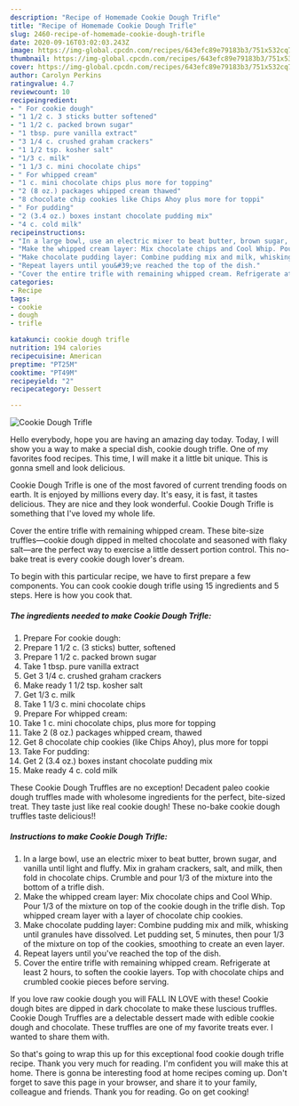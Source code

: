 ```yaml
---
description: "Recipe of Homemade Cookie Dough Trifle"
title: "Recipe of Homemade Cookie Dough Trifle"
slug: 2460-recipe-of-homemade-cookie-dough-trifle
date: 2020-09-16T03:02:03.243Z
image: https://img-global.cpcdn.com/recipes/643efc89e79183b3/751x532cq70/cookie-dough-trifle-recipe-main-photo.jpg
thumbnail: https://img-global.cpcdn.com/recipes/643efc89e79183b3/751x532cq70/cookie-dough-trifle-recipe-main-photo.jpg
cover: https://img-global.cpcdn.com/recipes/643efc89e79183b3/751x532cq70/cookie-dough-trifle-recipe-main-photo.jpg
author: Carolyn Perkins
ratingvalue: 4.7
reviewcount: 10
recipeingredient:
- " For cookie dough"
- "1 1/2 c. 3 sticks butter softened"
- "1 1/2 c. packed brown sugar"
- "1 tbsp. pure vanilla extract"
- "3 1/4 c. crushed graham crackers"
- "1 1/2 tsp. kosher salt"
- "1/3 c. milk"
- "1 1/3 c. mini chocolate chips"
- " For whipped cream"
- "1 c. mini chocolate chips plus more for topping"
- "2 (8 oz.) packages whipped cream thawed"
- "8 chocolate chip cookies like Chips Ahoy plus more for toppi"
- " For pudding"
- "2 (3.4 oz.) boxes instant chocolate pudding mix"
- "4 c. cold milk"
recipeinstructions:
- "In a large bowl, use an electric mixer to beat butter, brown sugar, and vanilla until light and fluffy. Mix in graham crackers, salt, and milk, then fold in chocolate chips. Crumble and pour 1/3 of the mixture into the bottom of a trifle dish."
- "Make the whipped cream layer: Mix chocolate chips and Cool Whip. Pour 1/3 of the mixture on top of the cookie dough in the trifle dish. Top whipped cream layer with a layer of chocolate chip cookies."
- "Make chocolate pudding layer: Combine pudding mix and milk, whisking until granules have dissolved. Let pudding set, 5 minutes, then pour 1/3 of the mixture on top of the cookies, smoothing to create an even layer."
- "Repeat layers until you&#39;ve reached the top of the dish."
- "Cover the entire trifle with remaining whipped cream. Refrigerate at least 2 hours, to soften the cookie layers. Top with chocolate chips and crumbled cookie pieces before serving."
categories:
- Recipe
tags:
- cookie
- dough
- trifle

katakunci: cookie dough trifle 
nutrition: 194 calories
recipecuisine: American
preptime: "PT25M"
cooktime: "PT49M"
recipeyield: "2"
recipecategory: Dessert

---
```



![Cookie Dough Trifle](https://img-global.cpcdn.com/recipes/643efc89e79183b3/751x532cq70/cookie-dough-trifle-recipe-main-photo.jpg)

Hello everybody, hope you are having an amazing day today. Today, I will show you a way to make a special dish, cookie dough trifle. One of my favorites food recipes. This time, I will make it a little bit unique. This is gonna smell and look delicious.

Cookie Dough Trifle is one of the most favored of current trending foods on earth. It is enjoyed by millions every day. It's easy, it is fast, it tastes delicious. They are nice and they look wonderful. Cookie Dough Trifle is something that I've loved my whole life.

Cover the entire trifle with remaining whipped cream. These bite-size truffles—cookie dough dipped in melted chocolate and seasoned with flaky salt—are the perfect way to exercise a little dessert portion control. This no-bake treat is every cookie dough lover&#39;s dream.


To begin with this particular recipe, we have to first prepare a few components. You can cook cookie dough trifle using 15 ingredients and 5 steps. Here is how you cook that.

<!--inarticleads1-->

##### The ingredients needed to make Cookie Dough Trifle:

1. Prepare  For cookie dough:
1. Prepare 1 1/2 c. (3 sticks) butter, softened
1. Prepare 1 1/2 c. packed brown sugar
1. Take 1 tbsp. pure vanilla extract
1. Get 3 1/4 c. crushed graham crackers
1. Make ready 1 1/2 tsp. kosher salt
1. Get 1/3 c. milk
1. Take 1 1/3 c. mini chocolate chips
1. Prepare  For whipped cream:
1. Take 1 c. mini chocolate chips, plus more for topping
1. Take 2 (8 oz.) packages whipped cream, thawed
1. Get 8 chocolate chip cookies (like Chips Ahoy), plus more for toppi
1. Take  For pudding:
1. Get 2 (3.4 oz.) boxes instant chocolate pudding mix
1. Make ready 4 c. cold milk


These Cookie Dough Truffles are no exception! Decadent paleo cookie dough truffles made with wholesome ingredients for the perfect, bite-sized treat. They taste just like real cookie dough! These no-bake cookie dough truffles taste delicious!! 

<!--inarticleads2-->

##### Instructions to make Cookie Dough Trifle:

1. In a large bowl, use an electric mixer to beat butter, brown sugar, and vanilla until light and fluffy. Mix in graham crackers, salt, and milk, then fold in chocolate chips. Crumble and pour 1/3 of the mixture into the bottom of a trifle dish.
1. Make the whipped cream layer: Mix chocolate chips and Cool Whip. Pour 1/3 of the mixture on top of the cookie dough in the trifle dish. Top whipped cream layer with a layer of chocolate chip cookies.
1. Make chocolate pudding layer: Combine pudding mix and milk, whisking until granules have dissolved. Let pudding set, 5 minutes, then pour 1/3 of the mixture on top of the cookies, smoothing to create an even layer.
1. Repeat layers until you&#39;ve reached the top of the dish.
1. Cover the entire trifle with remaining whipped cream. Refrigerate at least 2 hours, to soften the cookie layers. Top with chocolate chips and crumbled cookie pieces before serving.


If you love raw cookie dough you will FALL IN LOVE with these! Cookie dough bites are dipped in dark chocolate to make these luscious truffles. Cookie Dough Truffles are a delectable dessert made with edible cookie dough and chocolate. These truffles are one of my favorite treats ever. I wanted to share them with. 

So that's going to wrap this up for this exceptional food cookie dough trifle recipe. Thank you very much for reading. I'm confident you will make this at home. There is gonna be interesting food at home recipes coming up. Don't forget to save this page in your browser, and share it to your family, colleague and friends. Thank you for reading. Go on get cooking!
